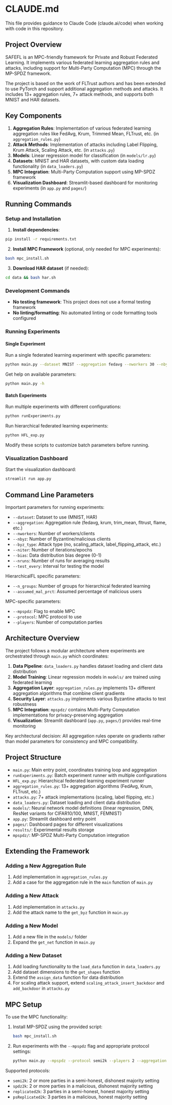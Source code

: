 # CLAUDE.md

This file provides guidance to Claude Code (claude.ai/code) when working with code in this repository.

## Project Overview

SAFEFL is an MPC-friendly framework for Private and Robust Federated Learning. It implements various federated learning aggregation rules and attacks, including support for Multi-Party Computation (MPC) through the MP-SPDZ framework.

The project is based on the work of FLTrust authors and has been extended to use PyTorch and support additional aggregation methods and attacks. It includes 13+ aggregation rules, 7+ attack methods, and supports both MNIST and HAR datasets.

## Key Components

1. **Aggregation Rules**: Implementation of various federated learning aggregation rules like FedAvg, Krum, Trimmed Mean, FLTrust, etc. (in `aggregation_rules.py`)
2. **Attack Methods**: Implementation of attacks including Label Flipping, Krum Attack, Scaling Attack, etc. (in `attacks.py`)
3. **Models**: Linear regression model for classification (in `models/lr.py`)
4. **Datasets**: MNIST and HAR datasets, with custom data loading functionality (in `data_loaders.py`)
5. **MPC Integration**: Multi-Party Computation support using MP-SPDZ framework
6. **Visualization Dashboard**: Streamlit-based dashboard for monitoring experiments (in `app.py` and `pages/`)

## Running Commands

### Setup and Installation

1. **Install dependencies**:
```bash
pip install -r requirements.txt
```

2. **Install MPC Framework** (optional, only needed for MPC experiments):
```bash
bash mpc_install.sh
```

3. **Download HAR dataset** (if needed):
```bash
cd data && bash har.sh
```

### Development Commands

- **No testing framework**: This project does not use a formal testing framework
- **No linting/formatting**: No automated linting or code formatting tools configured

### Running Experiments

#### Single Experiment

Run a single federated learning experiment with specific parameters:

```bash
python main.py --dataset MNIST --aggregation fedavg --nworkers 30 --nbyz 6 --byz_type scaling_attack
```

Get help on available parameters:
```bash
python main.py -h
```

#### Batch Experiments

Run multiple experiments with different configurations:

```bash
python runExperiments.py
```

Run hierarchical federated learning experiments:

```bash
python HFL_exp.py
```

Modify these scripts to customize batch parameters before running.

### Visualization Dashboard

Start the visualization dashboard:

```bash
streamlit run app.py
```

## Command Line Parameters

Important parameters for running experiments:

- `--dataset`: Dataset to use (MNIST, HAR)
- `--aggregation`: Aggregation rule (fedavg, krum, trim_mean, fltrust, flame, etc.)
- `--nworkers`: Number of workers/clients
- `--nbyz`: Number of Byzantine/malicious clients
- `--byz_type`: Attack type (no, scaling_attack, label_flipping_attack, etc.)
- `--niter`: Number of iterations/epochs
- `--bias`: Data distribution bias degree (0-1)
- `--nruns`: Number of runs for averaging results
- `--test_every`: Interval for testing the model

HierarchicalFL specific parameters:
- `--n_groups`: Number of groups for hierarchical federated learning
- `--assumed_mal_prct`: Assumed percentage of malicious users

MPC-specific parameters:
- `--mpspdz`: Flag to enable MPC
- `--protocol`: MPC protocol to use
- `--players`: Number of computation parties

## Architecture Overview

The project follows a modular architecture where experiments are orchestrated through `main.py` which coordinates:

1. **Data Pipeline**: `data_loaders.py` handles dataset loading and client data distribution
2. **Model Training**: Linear regression models in `models/` are trained using federated learning
3. **Aggregation Layer**: `aggregation_rules.py` implements 13+ different aggregation algorithms that combine client gradients
4. **Security Layer**: `attacks.py` implements various Byzantine attacks to test robustness
5. **MPC Integration**: `mpspdz/` contains Multi-Party Computation implementations for privacy-preserving aggregation
6. **Visualization**: Streamlit dashboard (`app.py`, `pages/`) provides real-time monitoring

Key architectural decision: All aggregation rules operate on gradients rather than model parameters for consistency and MPC compatibility.

## Project Structure

- `main.py`: Main entry point, coordinates training loop and aggregation
- `runExperiments.py`: Batch experiment runner with multiple configurations
- `HFL_exp.py`: Hierarchical federated learning experiment runner
- `aggregation_rules.py`: 13+ aggregation algorithms (FedAvg, Krum, FLTrust, etc.)
- `attacks.py`: 7+ attack implementations (scaling, label flipping, etc.)
- `data_loaders.py`: Dataset loading and client data distribution
- `models/`: Neural network model definitions (linear regression, DNN, ResNet variants for CIFAR10/100, MNIST, FEMNIST)
- `app.py`: Streamlit dashboard entry point
- `pages/`: Dashboard pages for different visualizations
- `results/`: Experimental results storage
- `mpspdz/`: MP-SPDZ Multi-Party Computation integration

## Extending the Framework

### Adding a New Aggregation Rule

1. Add implementation in `aggregation_rules.py`
2. Add a case for the aggregation rule in the `main` function of `main.py`

### Adding a New Attack

1. Add implementation in `attacks.py`
2. Add the attack name to the `get_byz` function in `main.py`

### Adding a New Model

1. Add a new file in the `models/` folder
2. Expand the `get_net` function in `main.py`

### Adding a New Dataset

1. Add loading functionality to the `load_data` function in `data_loaders.py`
2. Add dataset dimensions to the `get_shapes` function
3. Extend the `assign_data` function for data distribution
4. For scaling attack support, extend `scaling_attack_insert_backdoor` and `add_backdoor` in `attacks.py`

## MPC Setup

To use the MPC functionality:

1. Install MP-SPDZ using the provided script:
   ```bash
   bash mpc_install.sh
   ```

2. Run experiments with the `--mpspdz` flag and appropriate protocol settings:
   ```bash
   python main.py --mpspdz --protocol semi2k --players 2 --aggregation fedavg
   ```

Supported protocols:
- `semi2k`: 2 or more parties in a semi-honest, dishonest majority setting
- `spdz2k`: 2 or more parties in a malicious, dishonest majority setting
- `replicated2k`: 3 parties in a semi-honest, honest majority setting
- `psReplicated2k`: 3 parties in a malicious, honest majority setting